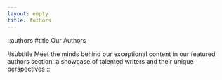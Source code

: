 ```yaml
---
layout: empty
title: Authors
--- 
```


::authors
#title
Our Authors

#subtitle
Meet the minds behind our exceptional content in our featured authors section: 
a showcase of talented writers and their unique perspectives
::

